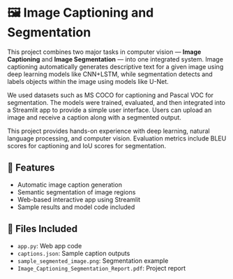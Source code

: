 # 🖼️ Image Captioning and Segmentation

This project combines two major tasks in computer vision — **Image Captioning** and **Image Segmentation** — into one integrated system. Image captioning automatically generates descriptive text for a given image using deep learning models like CNN+LSTM, while segmentation detects and labels objects within the image using models like U-Net.

We used datasets such as MS COCO for captioning and Pascal VOC for segmentation. The models were trained, evaluated, and then integrated into a Streamlit app to provide a simple user interface. Users can upload an image and receive a caption along with a segmented output.

This project provides hands-on experience with deep learning, natural language processing, and computer vision. Evaluation metrics include BLEU scores for captioning and IoU scores for segmentation.

## 🚀 Features
- Automatic image caption generation
- Semantic segmentation of image regions
- Web-based interactive app using Streamlit
- Sample results and model code included

## 📁 Files Included
- `app.py`: Web app code
- `captions.json`: Sample caption outputs
- `sample_segmented_image.png`: Segmentation example
- `Image_Captioning_Segmentation_Report.pdf`: Project report
